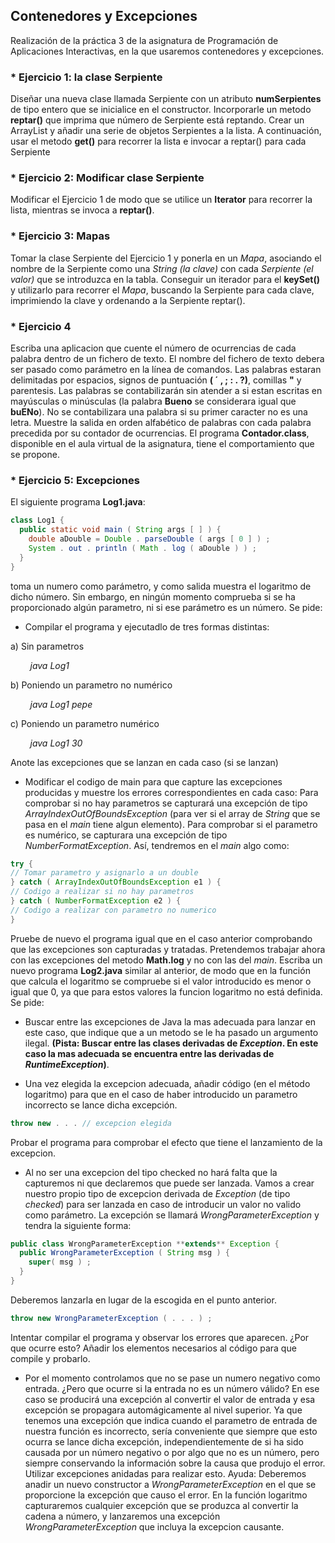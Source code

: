 ## Contenedores y Excepciones
Realización de la práctica 3 de la asignatura de Programación de Aplicaciones Interactivas, en la que usaremos contenedores y excepciones.

### * Ejercicio 1: la clase Serpiente
Diseñar una nueva clase llamada Serpiente con un atributo **numSerpientes** de tipo entero que se inicialice en el constructor. Incorporarle un metodo **reptar()** que imprima que número de Serpiente está reptando. Crear un ArrayList y añadir una serie de objetos Serpientes a la lista. A continuación, usar el metodo **get()** para recorrer la lista e invocar a reptar() para cada Serpiente

### *  Ejercicio 2: Modificar clase Serpiente
Modificar el Ejercicio 1 de modo que se utilice un **Iterator** para recorrer la lista, mientras se invoca a **reptar()**.

### * Ejercicio 3: Mapas
Tomar la clase Serpiente del Ejercicio 1 y ponerla en un *Mapa*, asociando el nombre de la Serpiente como una *String (la clave)*  con cada *Serpiente (el valor)* que se introduzca en la tabla. Conseguir un iterador para el **keySet()** y utilizarlo para recorrer el *Mapa*, buscando la Serpiente para cada clave, imprimiendo la clave y ordenando a la Serpiente reptar().

### * Ejercicio 4
Escriba una aplicacion que cuente el número de ocurrencias de cada palabra dentro de un fichero de texto. El nombre del fichero de texto debera ser pasado como parámetro en la línea de comandos. Las palabras estaran delimitadas por espacios, signos de puntuación **( ´ , ; : . ?)**, comillas **"** y parentesis. Las palabras se contabilizarán sin atender a si estan escritas en mayúsculas o minúsculas (la palabra **Bueno** se considerara igual que **buENo**). No se contabilizara una palabra si su primer caracter no es una letra. Muestre la salida en orden alfabético de palabras con cada palabra precedida por su contador de ocurrencias. El programa **Contador.class**, disponible en el aula virtual de la asignatura, tiene el comportamiento que se propone.

### * Ejercicio 5: Excepciones
El siguiente programa **Log1.java**:
```java
class Log1 {
  public static void main ( String args [ ] ) {
    double aDouble = Double . parseDouble ( args [ 0 ] ) ;
    System . out . println ( Math . log ( aDouble ) ) ;
  }
}
```
toma un numero como parámetro, y como salida muestra el logaritmo de dicho número. Sin embargo, en ningún momento comprueba si se ha proporcionado algún parametro, ni si ese parámetro es un número. Se pide: 
* Compilar el programa y ejecutadlo de tres formas distintas:
  
a) Sin parametros

&nbsp;&nbsp;&nbsp;&nbsp;&nbsp;&nbsp;&nbsp;&nbsp;*java Log1*

b) Poniendo un parametro no numérico

&nbsp;&nbsp;&nbsp;&nbsp;&nbsp;&nbsp;&nbsp;&nbsp;*java Log1 pepe*

c) Poniendo un parametro numérico

&nbsp;&nbsp;&nbsp;&nbsp;&nbsp;&nbsp;&nbsp;&nbsp;*java Log1 30*

   Anote las excepciones que se lanzan en cada caso (si se lanzan)
* Modificar el codigo de main para que capture las excepciones producidas y muestre los errores correspondientes en cada caso: Para comprobar si no hay parametros se capturará una excepción de tipo *ArrayIndexOutOfBoundsException* (para ver si el array de *String* que se pasa en el *main* tiene algun elemento). Para comprobar si el parametro es numérico, se capturara una excepción de tipo *NumberFormatException*. Así, tendremos en el *main* algo como:
```java
try {
// Tomar parametro y asignarlo a un double
} catch ( ArrayIndexOutOfBoundsException e1 ) {
// Codigo a realizar si no hay parametros
} catch ( NumberFormatException e2 ) {
// Codigo a realizar con parametro no numerico
}
```
Pruebe de nuevo el programa igual que en el caso anterior comprobando que las excepciones son capturadas y tratadas. Pretendemos trabajar ahora con las excepciones del metodo **Math.log** y no con las del *main*. Escriba un nuevo programa **Log2.java** similar al anterior, de modo que en la función que calcula el logaritmo se compruebe si el valor introducido es menor o igual que 0, ya que para estos valores la funcion logaritmo no está definida. Se pide: 
+ Buscar entre las excepciones de Java la mas adecuada para lanzar en este caso, que indique que a un metodo se le ha pasado un 
argumento ilegal. **(Pista: Buscar entre las clases derivadas de *Exception*. En este caso la mas adecuada se encuentra entre las derivadas de *RuntimeException*)**.

+ Una vez elegida la excepcion adecuada, añadir código (en el método logaritmo) para que en el caso de haber introducido un parametro incorrecto se lance dicha excepción. 
```java
throw new . . . // excepcion elegida
```

   Probar el programa para comprobar el efecto que tiene el lanzamiento de la excepcion.

+ Al no ser una excepcion del tipo checked no hará falta que la capturemos ni que declaremos que puede ser lanzada. Vamos a crear
nuestro propio tipo de excepcion derivada de *Exception* (de tipo *checked*) para ser lanzada en caso de introducir un valor no valido 
como parámetro. La excepción se llamará *WrongParameterException* y tendra la siguiente forma: 
```java
public class WrongParameterException **extends** Exception {
  public WrongParameterException ( String msg ) {
    super( msg ) ;
  }
}
```

   Deberemos lanzarla en lugar de la escogida en el punto anterior.
```java
throw new WrongParameterException ( . . . ) ;
```

   Intentar compilar el programa y observar los errores que aparecen. ¿Por que ocurre esto? Añadir los elementos necesarios al código 
para que compile y probarlo.

+ Por el momento controlamos que no se pase un numero negativo como entrada. ¿Pero que ocurre si la entrada no es un número válido?
En ese caso se producirá una excepción al convertir el valor de entrada y esa excepción se propagara automágicamente al nivel 
superior. Ya que tenemos una excepción que indica cuando el parametro de entrada de nuestra función es incorrecto, sería conveniente
que siempre que esto ocurra se lance dicha excepción, independientemente de si ha sido causada por un número negativo o por algo que
no es un número, pero siempre conservando la información sobre la causa que produjo el error. Utilizar excepciones anidadas para
realizar esto. Ayuda: Deberemos anadir un nuevo constructor a *WrongParameterException* en el que se proporcione la excepción que causo el error. En la función logaritmo capturaremos cualquier excepción que se produzca al convertir la cadena a número, y lanzaremos una excepción *WrongParameterException* que incluya la excepcion causante.
